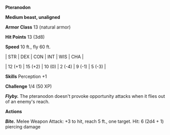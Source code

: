 **Pteranodon**

**Medium beast, unaligned**

**Armor Class** 13 (natural armor)

**Hit Points** 13 (3d8)

**Speed** 10 ft., fly 60 ft.

|   STR   |   DEX   |   CON   |   INT   |   WIS   |   CHA   |
  
| 12 (+1) | 15 (+2) | 10 (0) | 2 (-4) | 9 (-1) | 5 (-3) |

**Skills** Perception +1

**Challenge** 1/4 (50 XP)

***Flyby.*** The pteranodon doesn't provoke opportunity attacks when it flies out of an enemy's reach.

**Actions**

***Bite.*** Melee Weapon Attack: +3 to hit, reach 5 ft., one target. Hit: 6 (2d4 + 1) piercing damage

